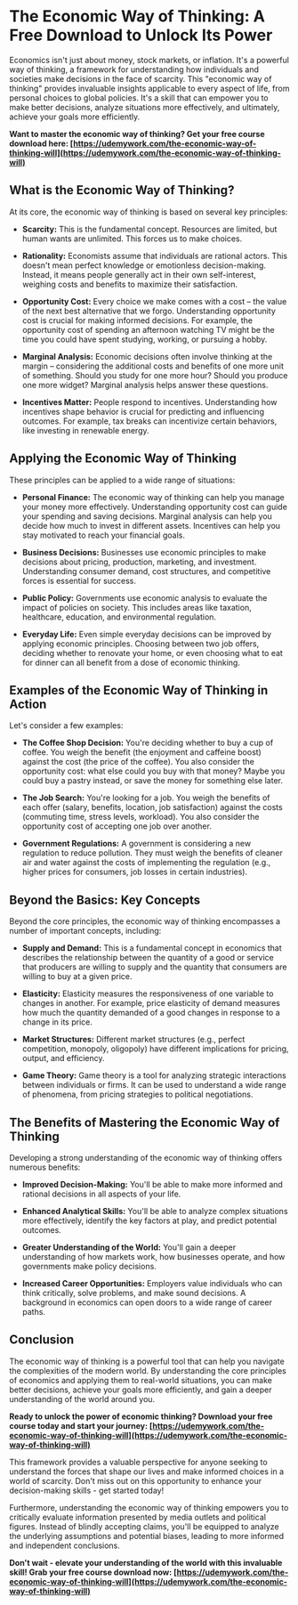 # The Economic Way of Thinking: A Free Download to Unlock Its Power

Economics isn't just about money, stock markets, or inflation. It's a powerful way of thinking, a framework for understanding how individuals and societies make decisions in the face of scarcity. This "economic way of thinking" provides invaluable insights applicable to every aspect of life, from personal choices to global policies. It's a skill that can empower you to make better decisions, analyze situations more effectively, and ultimately, achieve your goals more efficiently.

**Want to master the economic way of thinking? Get your free course download here: [https://udemywork.com/the-economic-way-of-thinking-will](https://udemywork.com/the-economic-way-of-thinking-will)**

## What is the Economic Way of Thinking?

At its core, the economic way of thinking is based on several key principles:

*   **Scarcity:** This is the fundamental concept. Resources are limited, but human wants are unlimited. This forces us to make choices.

*   **Rationality:** Economists assume that individuals are rational actors. This doesn't mean perfect knowledge or emotionless decision-making. Instead, it means people generally act in their own self-interest, weighing costs and benefits to maximize their satisfaction.

*   **Opportunity Cost:** Every choice we make comes with a cost – the value of the next best alternative that we forgo.  Understanding opportunity cost is crucial for making informed decisions. For example, the opportunity cost of spending an afternoon watching TV might be the time you could have spent studying, working, or pursuing a hobby.

*   **Marginal Analysis:** Economic decisions often involve thinking at the margin – considering the additional costs and benefits of one more unit of something. Should you study for one more hour? Should you produce one more widget? Marginal analysis helps answer these questions.

*   **Incentives Matter:** People respond to incentives. Understanding how incentives shape behavior is crucial for predicting and influencing outcomes. For example, tax breaks can incentivize certain behaviors, like investing in renewable energy.

## Applying the Economic Way of Thinking

These principles can be applied to a wide range of situations:

*   **Personal Finance:**  The economic way of thinking can help you manage your money more effectively. Understanding opportunity cost can guide your spending and saving decisions. Marginal analysis can help you decide how much to invest in different assets. Incentives can help you stay motivated to reach your financial goals.

*   **Business Decisions:** Businesses use economic principles to make decisions about pricing, production, marketing, and investment. Understanding consumer demand, cost structures, and competitive forces is essential for success.

*   **Public Policy:** Governments use economic analysis to evaluate the impact of policies on society. This includes areas like taxation, healthcare, education, and environmental regulation.

*   **Everyday Life:** Even simple everyday decisions can be improved by applying economic principles.  Choosing between two job offers, deciding whether to renovate your home, or even choosing what to eat for dinner can all benefit from a dose of economic thinking.

## Examples of the Economic Way of Thinking in Action

Let's consider a few examples:

*   **The Coffee Shop Decision:** You're deciding whether to buy a cup of coffee. You weigh the benefit (the enjoyment and caffeine boost) against the cost (the price of the coffee). You also consider the opportunity cost: what else could you buy with that money? Maybe you could buy a pastry instead, or save the money for something else later.

*   **The Job Search:** You're looking for a job. You weigh the benefits of each offer (salary, benefits, location, job satisfaction) against the costs (commuting time, stress levels, workload). You also consider the opportunity cost of accepting one job over another.

*   **Government Regulations:** A government is considering a new regulation to reduce pollution. They must weigh the benefits of cleaner air and water against the costs of implementing the regulation (e.g., higher prices for consumers, job losses in certain industries).

## Beyond the Basics: Key Concepts

Beyond the core principles, the economic way of thinking encompasses a number of important concepts, including:

*   **Supply and Demand:** This is a fundamental concept in economics that describes the relationship between the quantity of a good or service that producers are willing to supply and the quantity that consumers are willing to buy at a given price.

*   **Elasticity:** Elasticity measures the responsiveness of one variable to changes in another. For example, price elasticity of demand measures how much the quantity demanded of a good changes in response to a change in its price.

*   **Market Structures:** Different market structures (e.g., perfect competition, monopoly, oligopoly) have different implications for pricing, output, and efficiency.

*   **Game Theory:** Game theory is a tool for analyzing strategic interactions between individuals or firms. It can be used to understand a wide range of phenomena, from pricing strategies to political negotiations.

## The Benefits of Mastering the Economic Way of Thinking

Developing a strong understanding of the economic way of thinking offers numerous benefits:

*   **Improved Decision-Making:** You'll be able to make more informed and rational decisions in all aspects of your life.

*   **Enhanced Analytical Skills:** You'll be able to analyze complex situations more effectively, identify the key factors at play, and predict potential outcomes.

*   **Greater Understanding of the World:** You'll gain a deeper understanding of how markets work, how businesses operate, and how governments make policy decisions.

*   **Increased Career Opportunities:** Employers value individuals who can think critically, solve problems, and make sound decisions. A background in economics can open doors to a wide range of career paths.

## Conclusion

The economic way of thinking is a powerful tool that can help you navigate the complexities of the modern world. By understanding the core principles of economics and applying them to real-world situations, you can make better decisions, achieve your goals more efficiently, and gain a deeper understanding of the world around you.

**Ready to unlock the power of economic thinking? Download your free course today and start your journey: [https://udemywork.com/the-economic-way-of-thinking-will](https://udemywork.com/the-economic-way-of-thinking-will)**

This framework provides a valuable perspective for anyone seeking to understand the forces that shape our lives and make informed choices in a world of scarcity. Don't miss out on this opportunity to enhance your decision-making skills - get started today!

Furthermore, understanding the economic way of thinking empowers you to critically evaluate information presented by media outlets and political figures. Instead of blindly accepting claims, you'll be equipped to analyze the underlying assumptions and potential biases, leading to more informed and independent conclusions.

**Don't wait - elevate your understanding of the world with this invaluable skill! Grab your free course download now: [https://udemywork.com/the-economic-way-of-thinking-will](https://udemywork.com/the-economic-way-of-thinking-will)**
